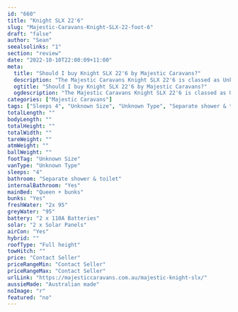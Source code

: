 ```yaml
---
id: "660"
title: "Knight SLX 22'6"
slug: "Majestic-Caravans-Knight-SLX-22-foot-6"
draft: "false"
author: "Sean"
seealsolinks: "1"
section: "review"
date: "2022-10-10T22:00:09+11:00"
meta:
  title: "Should I buy Knight SLX 22'6 by Majestic Caravans?"
  description: "The Majestic Caravans Knight SLX 22'6 is classed as Unknown Type, and sleeps 4 people. It is Australian made and comes in at Unknown Size. It generally has Separate shower & toilet."
  ogtitle: "Should I buy Knight SLX 22'6 by Majestic Caravans?"
  ogdescription: "The Majestic Caravans Knight SLX 22'6 is classed as Unknown Type, and sleeps 4 people. It is Australian made and comes in at Unknown Size. It generally has Separate shower & toilet."
categories: ["Majestic Caravans"]
tags: ["Sleeps 4", "Unknown Size", "Unknown Type", "Separate shower & toilet", "Full height", "Price Unknown"]
totalLength: ""
bodyLength: ""
totalHeight: ""
totalWidth: ""
tareWeight: ""
atmWeight: ""
ballWeight: ""
footTag: "Unknown Size"
vanType: "Unknown Type"
sleeps: "4"
bathroom: "Separate shower & toilet"
internalBathroom: "Yes"
mainBed: "Queen + bunks"
bunks: "Yes"
freshWater: "2x 95"
greyWater: "95"
battery: "2 x 110A Batteries"
solar: "2 x Solar Panels"
airCon: "Yes"
hybrid: ""
roofType: "Full height"
towHitch: ""
price: "Contact Seller"
priceRangeMin: "Contact Seller"
priceRangeMax: "Contact Seller"
urlLink: "https://majesticcaravans.com.au/majestic-knight-slx/"
aussieMade: "Australian made"
noImage: "r"
featured: "no"
---
```

